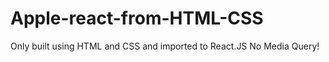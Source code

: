 # Apple-react-from-HTML-CSS

Only built using HTML and CSS and imported to React.JS
No Media Query!
